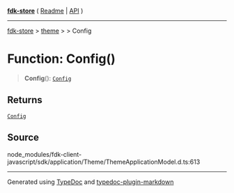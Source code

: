 [**fdk-store**](../../../README.md) ( [Readme](../../../README.md) \| [API](../../../API.md) )

---

[fdk-store](../../../API.md) > [theme](../../README.md) > [<internal>](../README.md) > Config

# Function: Config()

> **Config**(): [`Config`](../type-aliases/type-alias.Config.md)

## Returns

[`Config`](../type-aliases/type-alias.Config.md)

## Source

node_modules/fdk-client-javascript/sdk/application/Theme/ThemeApplicationModel.d.ts:613

---

Generated using [TypeDoc](https://typedoc.org/) and [typedoc-plugin-markdown](https://www.npmjs.com/package/typedoc-plugin-markdown)
